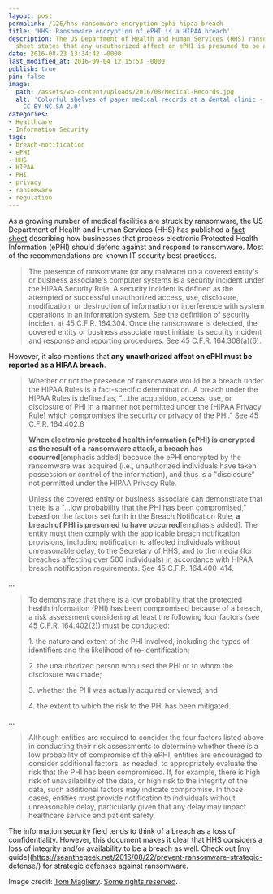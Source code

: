 ```yaml
---
layout: post
permalink: /126/hhs-ransomware-encryption-ephi-hipaa-breach
title: 'HHS: Ransomware encryption of ePHI is a HIPAA breach'
description: The US Department of Health and Human Services (HHS) ransomware fact
  sheet states that any unauthorized affect on ePHI is presumed to be a breach.
date: 2016-08-23 13:34:42 -0000
last_modified_at: 2016-09-04 12:15:53 -0000
publish: true
pin: false
image:
  path: /assets/wp-content/uploads/2016/08/Medical-Records.jpg
  alt: 'Colorful shelves of paper medical records at a dental clinic - Credit: Tom Magliery License:
    CC BY-NC-SA 2.0'
categories:
- Healthcare
- Information Security
tags:
- breach-notification
- ePHI
- HHS
- HIPAA
- PHI
- privacy
- ransomware
- regulation
---
```

As a growing number of medical facilities are struck by ransomware, the US
Department of Health and Human Services (HHS) has published a [fact
sheet](https://www.hhs.gov/sites/default/files/RansomwareFactSheet.pdf)
describing how businesses that process electronic Protected Health Information
(ePHI) should defend against and respond to ransomware. Most of the
recommendations are known IT security best practices.

> The presence of ransomware (or any malware) on a covered entity's or
> business associate's computer systems is a security incident under the HIPAA
> Security Rule. A security incident is defined as the attempted or successful
> unauthorized access, use, disclosure, modification, or destruction of
> information or interference with system operations in an information system.
> See the definition of security incident at 45 C.F.R. 164.304. Once the
> ransomware is detected, the covered entity or business associate must
> initiate its security incident and response and reporting procedures. See 45
> C.F.R. 164.308(a)(6).

However, it also mentions that **any unauthorized affect on ePHI must be
reported as a HIPAA breach**.

> Whether or not the presence of ransomware would be a breach under the HIPAA
> Rules is a fact-specific determination. A breach under the HIPAA Rules is
> defined as, "…the acquisition, access, use, or disclosure of PHI in a manner
> not permitted under the [HIPAA Privacy Rule] which compromises the security
> or privacy of the PHI." See 45 C.F.R. 164.402.6
>
> **When electronic protected health information (ePHI) is encrypted as the
> result of a ransomware attack, a breach has occurred**[emphasis added]
> because the ePHI encrypted by the ransomware was acquired (i.e.,
> unauthorized individuals have taken possession or control of the
> information), and thus is a "disclosure" not permitted under the HIPAA
> Privacy Rule.
>
> Unless the covered entity or business associate can demonstrate that there
> is a "…low probability that the PHI has been compromised," based on the
> factors set forth in the Breach Notification Rule, **a breach of PHI is
> presumed to have occurred**[emphasis added]. The entity must then comply
> with the applicable breach notification provisions, including notification
> to affected individuals without unreasonable delay, to the Secretary of HHS,
> and to the media (for breaches affecting over 500 individuals) in accordance
> with HIPAA breach notification requirements. See 45 C.F.R. 164.400-414.

...

> To demonstrate that there is a low probability that the protected health
> information (PHI) has been compromised because of a breach, a risk
> assessment considering at least the following four factors (see 45 C.F.R.
> 164.402(2)) must be conducted:
>
> 1\. the nature and extent of the PHI involved, including the types of
> identifiers and the likelihood of re-identification;
>
> 2\. the unauthorized person who used the PHI or to whom the disclosure was
> made;
>
> 3\. whether the PHI was actually acquired or viewed; and
>
> 4\. the extent to which the risk to the PHI has been mitigated.

...

> Although entities are required to consider the four factors listed above in
> conducting their risk assessments to determine whether there is a low
> probability of compromise of the ePHI, entities are encouraged to consider
> additional factors, as needed, to appropriately evaluate the risk that the
> PHI has been compromised. If, for example, there is high risk of
> unavailability of the data, or high risk to the integrity of the data, such
> additional factors may indicate compromise. In those cases, entities must
> provide notification to individuals without unreasonable delay, particularly
> given that any delay may impact healthcare service and patient safety.

The information security field tends to think of a breach as a loss of
confidentiality. However, this document makes it clear that HHS considers a
loss of integrity and/or availability to be a breach as well. Check out [my
guide](https://seanthegeek.net/2016/08/22/prevent-ransomware-strategic-
defense/) for strategic defenses against ransomware.

Image credit: [Tom
Magliery](https://www.flickr.com/photos/mag3737/5841741742). [Some rights
reserved](https://creativecommons.org/licenses/by-nc-sa/2.0/).
